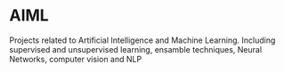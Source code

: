 # AIML
Projects related to Artificial Intelligence and Machine Learning. Including supervised and unsupervised learning, ensamble techniques, Neural Networks, computer vision and NLP
